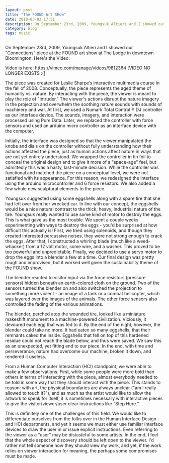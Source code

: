 ```yaml
---
layout: post
title: "The FOUND Art SHow"
date: 2010-03-03 17:51
description: On September 23rd, 2009, Youngsuk Altieri and I showed our 'Connections' piece at the FOUND art show at The Lodge in downtown Bloomington.
category: blog
tags: music
---
```


On September 23rd, 2009, Youngsuk Altieri and I showed our “Connections” piece at the FOUND art show at The Lodge in downtown Bloomington. Here's the Video:

Video is here: https://vimeo.com/manage/videos/9812364
[VIDEO NO LONGER EXISTS :(]

The piece was created for Leslie Sharpe’s interactive multimedia course in the fall of 2008. Conceptually, the piece represents the aged theme of humanity vs. nature. By interacting with the piece, the viewer is meant to play the role of "intruder." The viewer's actions disrupt the nature imagery in the projection and overwhelm the soothing nature sounds with sounds of machinery and war. At first, we used a Numark Total Control ® DJ controller as our interface device. The sounds, imagery, and interaction were processed using Pure Data. Later, we replaced the controller with force sensors and used an arduino micro controller as an interface device with the computer.

Initially, the interface was designed so that the viewer manipulated the knobs and dials on the controller without fully understanding how their actions affected the piece, just as human actions affect nature in ways that are not yet entirely understood. We wrapped the controller in tin foil to conceal the original design and to give it more of a "space-age" feel, but admittedly this was a hasty, last-minute decision. While the controller was functional and matched the piece on a conceptual level, we were not satisfied with its appearance. For this reason, we redesigned the interface using the arduino microcontroller and 6 force resistors. We also added a few whole new sculptural elements to the piece.

Youngsuk suggested using some eggshells along with a spare tire that she had left over from her wrecked car. In line with our concept, the eggshells would be a nice natural contrast to the thick, heavy, industrial nature of the tire. Youngsuk really wanted to use some kind of motor to destroy the eggs. This is what gave us the most trouble. We spent a couple weeks experimenting with ways to destroy the eggs - you'd be surprised at how difficult this actually is! First, we tried using solenoids, and though they created interested percussive noises, they were not strong enough to crack the eggs. After that, I constructed a whirling blade (much like a weed-whacker) from a 12 volt motor, some wire, and a washer. This proved to be too powerful and unpredictable. Finally, we decided to use a servo motor to drop the eggs into a blender a few at a time. Our final design was pretty rough and improvised, but it worked well given the sustainability theme of the FOUND show.

The blender reacted to visitor input via the force resistors (pressure sensors) hidden beneath an earth-colored cloth on the ground. Two of the sensors turned the blender on and also switched the projection to something more violent - an image of a tank or a combat helicopter, which was layered over the images of the animals. The other force sensors also controlled the fading of the various animations.

The blender, perched atop the wounded tire, looked like a miniature makeshift monument to a machine-powered civilization. Viciously, it devoured each egg that was fed to it. By the end of the night, however, the blender could take no more. It had eaten so many eggshells, that their remnants caked the inside. Eggshells that fell on top of this hardened residue could not reach the blade below, and thus were saved. We saw this as an unexpected, yet fitting end to our piece. In the end, with time and perseverance, nature had overcome our machine, broken it down, and rendered it useless.

From a Human Computer Interaction (HCI) standpoint, we were able to make a few observations. First, while some people were more bold than others in terms of interacting with the piece, almost everybody needed to be told in some way that they should interact with the piece. This stands to reason: with art, the physical boundaries are always unclear ("am I really allowed to touch it?"), and as much as the artist would like to allow the artwork to speak for itself, it is sometimes necessary with interactive pieces to give the visitor/viewer/user clear instructions like “Step Here.”

This is definitely one of the challenges of this field. We would like to differentiate ourselves from the folks over in the Human Interface Design and HCI departments, and yet it seems we must either use familiar interface devices to draw the user in or issue explicit instructions. Even referring to the viewer as a “user” may be distasteful to some artists. In the end, I feel that the whole aspect of discovery should be left open to the viewer. I'd rather not tell someone how they should view my work, and yet, if the work relies on viewer interaction for meaning, the perhaps some compromises must be made.